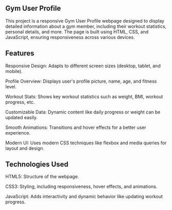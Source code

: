 Gym User Profile
-----------------
This project is a responsive Gym User Profile webpage designed to display detailed information about a gym member, including their workout statistics, personal details, and more. The page is built using HTML, CSS, and JavaScript, ensuring responsiveness across various devices.

Features
---------  
Responsive Design: Adapts to different screen sizes (desktop, tablet, and mobile).

Profile Overview: Displays user's profile picture, name, age, and fitness level.

Workout Stats: Shows key workout statistics such as weight, BMI, workout progress, etc.

Customizable Data: Dynamic content like daily progress or weight can be updated easily.

Smooth Animations: Transitions and hover effects for a better user experience.

Modern UI: Uses modern CSS techniques like flexbox and media queries for layout and design.

Technologies Used
------------------
HTML5: Structure of the webpage.

CSS3: Styling, including responsiveness, hover effects, and animations.

JavaScript: Adds interactivity and dynamic behavior like updating workout progress.  
